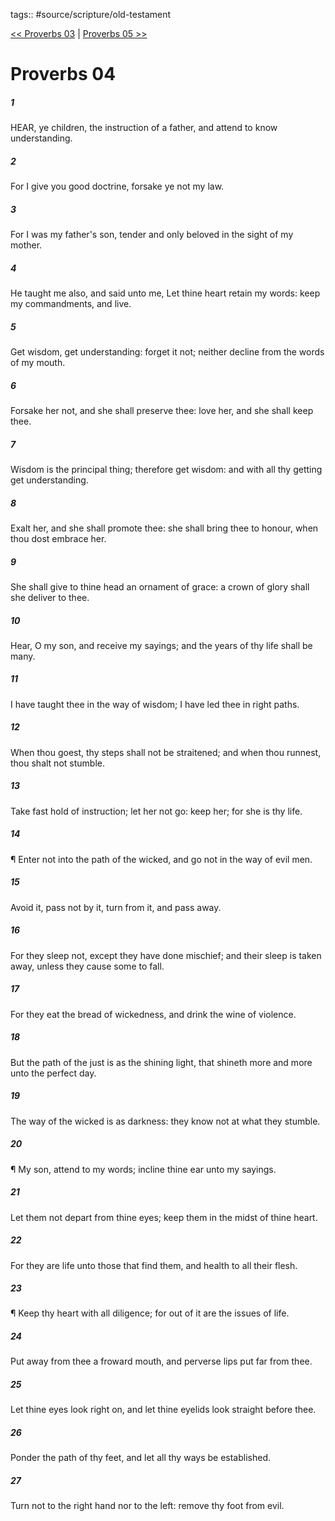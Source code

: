 tags:: #source/scripture/old-testament

[<< Proverbs 03](source/scripture/old-testament/20_Proverbs/Proverbs_03.md) | [Proverbs 05 >>](source/scripture/old-testament/20_Proverbs/Proverbs_05.md)

# Proverbs 04

##### 1

HEAR, ye children, the instruction of a father, and attend to know understanding.

##### 2

For I give you good doctrine, forsake ye not my law.

##### 3

For I was my father's son, tender and only beloved in the sight of my mother.

##### 4

He taught me also, and said unto me, Let thine heart retain my words: keep my commandments, and live.

##### 5

Get wisdom, get understanding: forget it not; neither decline from the words of my mouth.

##### 6

Forsake her not, and she shall preserve thee: love her, and she shall keep thee.

##### 7

Wisdom is the principal thing; therefore get wisdom: and with all thy getting get understanding.

##### 8

Exalt her, and she shall promote thee: she shall bring thee to honour, when thou dost embrace her.

##### 9

She shall give to thine head an ornament of grace: a crown of glory shall she deliver to thee.

##### 10

Hear, O my son, and receive my sayings; and the years of thy life shall be many.

##### 11

I have taught thee in the way of wisdom; I have led thee in right paths.

##### 12

When thou goest, thy steps shall not be straitened; and when thou runnest, thou shalt not stumble.

##### 13

Take fast hold of instruction; let her not go: keep her; for she is thy life.

##### 14

¶ Enter not into the path of the wicked, and go not in the way of evil men.

##### 15

Avoid it, pass not by it, turn from it, and pass away.

##### 16

For they sleep not, except they have done mischief; and their sleep is taken away, unless they cause some to fall.

##### 17

For they eat the bread of wickedness, and drink the wine of violence.

##### 18

But the path of the just is as the shining light, that shineth more and more unto the perfect day.

##### 19

The way of the wicked is as darkness: they know not at what they stumble.

##### 20

¶ My son, attend to my words; incline thine ear unto my sayings.

##### 21

Let them not depart from thine eyes; keep them in the midst of thine heart.

##### 22

For they are life unto those that find them, and health to all their flesh.

##### 23

¶ Keep thy heart with all diligence; for out of it are the issues of life.

##### 24

Put away from thee a froward mouth, and perverse lips put far from thee.

##### 25

Let thine eyes look right on, and let thine eyelids look straight before thee.

##### 26

Ponder the path of thy feet, and let all thy ways be established.

##### 27

Turn not to the right hand nor to the left: remove thy foot from evil.
